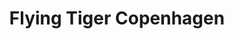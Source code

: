 ---
title: "Flying Tiger Copenhagen"
url: /limerick/flying-tiger-copenhagen/
shop: variety store
---